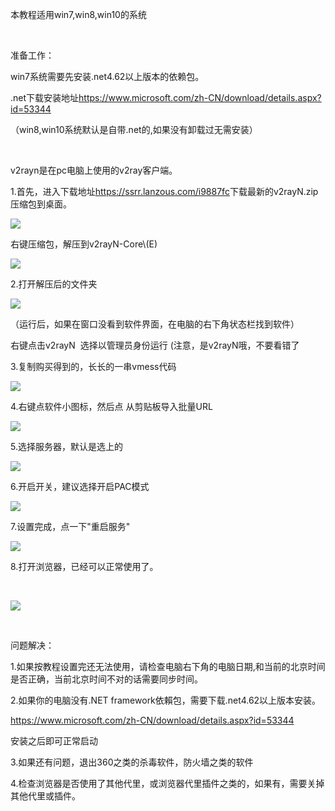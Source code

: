 <p>
	本教程适用win7,win8,win10的系统
</p>
<p>
	<br />
</p>
<p>
	准备工作：
</p>
<p>
	win7系统需要先安装.net4.62以上版本的依赖包。
</p>
<p>
	.net下载安装地址<a href="https://www.microsoft.com/zh-CN/download/details.aspx?id=53344" target="_blank">https://www.microsoft.com/zh-CN/download/details.aspx?id=53344</a>
</p>
<p>
	（win8,win10系统默认是自带.net的,如果没有卸载过无需安装）
</p>
<p>
	<br />
</p>
<p>
	v2rayn是在pc电脑上使用的v2ray客户端。
</p>
<p>
	1.首先，进入下载地址<a href="http://xz.8888888.best/v2rayn.zip" target="_blank">https://ssrr.lanzous.com/i9887fc</a>下载最新的v2rayN.zip压缩包到桌面。
</p>
<p>
		<img src="http://jpg.8888888.best/n1.jpg" />
</p>
<p>
	右键压缩包，解压到v2rayN-Core\(E)
</p>
<p>
		<img src="http://jpg.8888888.best/n2.jpg" />
</p>
<p>
	2.打开解压后的文件夹
</p>
<p>
		<img src="http://jpg.8888888.best/n3.jpg" />
</p>
<p>
</p>
<p>
	（运行后，如果在窗口没看到软件界面，在电脑的右下角状态栏找到软件）
</p>
<p>
		右键点击v2rayN&nbsp;&nbsp;选择以管理员身份运行&nbsp;(注意，是v2rayN哦，不要看错了
</p>
<p>
	3.复制购买得到的，长长的一串vmess代码
</p>
<p>
	<img src="http://jpg.8888888.best/n4.jpg" /></p>
<p>
	4.右键点软件小图标，然后点&nbsp;从剪贴板导入批量URL
</p>
<p>
	<img src="http://jpg.8888888.best/n5.jpg" /></p>
<p>
	5.选择服务器，默认是选上的
</p>
<p>	<img src="http://jpg.8888888.best/n6.jpg" /></p>
	
<p>
6.开启开关，建议选择开启PAC模式

</p>
<p>	<img src="http://jpg.8888888.best/n7.jpg" /></p><p>
	7.设置完成，点一下"重启服务"
</p>
<p>
		<img src="http://jpg.8888888.best/n8.jpg" /></p>
</p>
<p>
	8.打开浏览器，已经可以正常使用了。
</p>
<p>
	<br />
</p>
<p>
		<img src="http://jpg.8888888.best/n9.jpg" />
</p>
<p>
	<br />
</p>
<p>
	问题解决：
</p>
<p>
	1.如果按教程设置完还无法使用，请检查电脑右下角的电脑日期,和当前的北京时间是否正确，当前北京时间不对的话需要同步时间。
</p>
<p>
	2.如果你的电脑没有.NET&nbsp;framework依賴包，需要下载.net4.62以上版本安装。
</p>
<p>
	<a href="https://www.microsoft.com/zh-CN/download/details.aspx?id=53344" target="_blank">https://www.microsoft.com/zh-CN/download/details.aspx?id=53344</a>
</p>
<p>
	安装之后即可正常启动
</p>
<p>
	3.如果还有问题，退出360之类的杀毒软件，防火墙之类的软件
</p>
<p>
	4.检查浏览器是否使用了其他代里，或浏览器代里插件之类的，如果有，需要关掉其他代里或插件。
</p>
<p>
	<br />
</p>
<p>
	<br />
</p>
